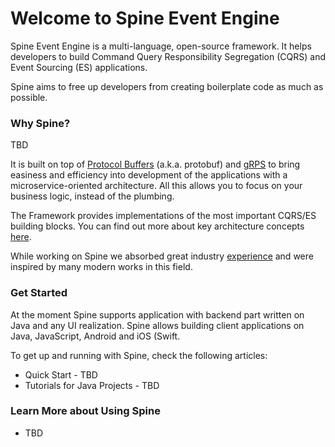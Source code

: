 # Welcome to Spine Event Engine

Spine Event Engine is a multi-language, open-source framework.
It helps developers to build Command Query Responsibility Segregation (CQRS) and Event Sourcing (ES) applications. 

Spine aims to free up developers from creating boilerplate code as much as possible.


### Why Spine?
TBD

It is built on top of [Protocol Buffers](https://developers.google.com/protocol-buffers/docs/overview) (a.k.a. protobuf) and [gRPS](http://www.grpc.io/docs/) to bring easiness and efficiency into development of the applications with a microservice-oriented architecture. All this allows you to focus on your business logic, instead of the plumbing.


The Framework provides implementations of the most important CQRS/ES building blocks. 
You can find out more about key architecture concepts [here](concepts.md).
 
While working on Spine we absorbed great industry [experience](prior_art.md) and were inspired by many modern works in this field.

### Get Started

At the moment Spine supports application with backend part written on Java and any UI realization. 
Spine allows building client applications on Java, JavaScript, Android and iOS (Swift. 

To get up and running with Spine, check the following articles:
* Quick Start - TBD
* Tutorials for Java Projects - TBD



### Learn More about Using Spine


* TBD